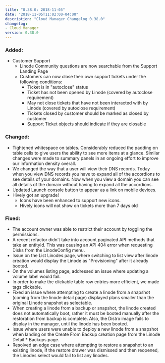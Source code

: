 ```yaml
---
title: "0.38.0: 2018-11-05"
date: "2018-11-05T11:02:00-04:00"
description: "Cloud Manager Changelog 0.38.0"
changelog:
- Cloud Manager
version: 0.38.0
---
```

### Added:
  * Customer Support
    * Linode Community questions are now searchable from the Support Landing Page
    * Customers can now close their own support tickets under the following conditions:
      * Ticket is in "autoclose" status
      * Ticket has not been opened by Linode (covered by autoclose requirement)
      * May not close tickets that have not been interacted with by Linode  (covered by autoclose requirement)
      * Tickets closed by customer should be marked as closed by customer
      * Support Ticket objects should indicate if they are closable

### Changed:
  * Tightened whitespace on tables. Considerably reduced the padding on table cells to give users the ability to see more items at a glance. Similar changes were made to summary panels in an ongoing effort to improve our information density overall.
  * We changed the way that a user will view their DNS records.  Today when you view DNS records you have to expand all of the accordions to see details of your domains. Now when you view a domain you can see all details of the domain without having to expand all the accordions.
  * Updated Launch console button to appear as a link on mobile devices.
  * Hively got an upgrade!
    * Icons have been enhanced to support new icons.
    * Hively icons will not show on tickets more than 7 days old

### Fixed:
  * The account owner was able to restrict their account by toggling the permissions.
  * A recent refactor didn't take into account paginated API methods that take an entityId. This was causing an API 404 error when requesting Disks from the LinodeConfig menu.
  * Issue on the List Linodes page, where switching to list view after linode creation would display the Linode as "Provisioning" after it already booted.
  * On the volumes listing page, addressed an issue where updating a volume label would fail.
  * In order to make the clickable table row entries more efficient, we made tags clickable.
  * Fixed an issue where attempting to create a linode from a snapshot (coming from the linode detail page) displayed plans smaller than the original Linode snapshot as selectable.
  * When creating a linode from a backup or snapshot, the linode created does not automatically boot, rather it must be booted manually after the restoration from backup is complete. Also, the Distro image fails to display in the manager, until the linode has been booted.
  * Issue where users were unable to deploy a new linode from a snapshot when landing on the Create From Backup creation page from the Linode Detail * Backups page.
  * Resolved an edge case where attempting to restore a snapshot to an existing linode, if the restore drawer was dismissed and then reopened, the Linodes select would fail to list any linodes.
